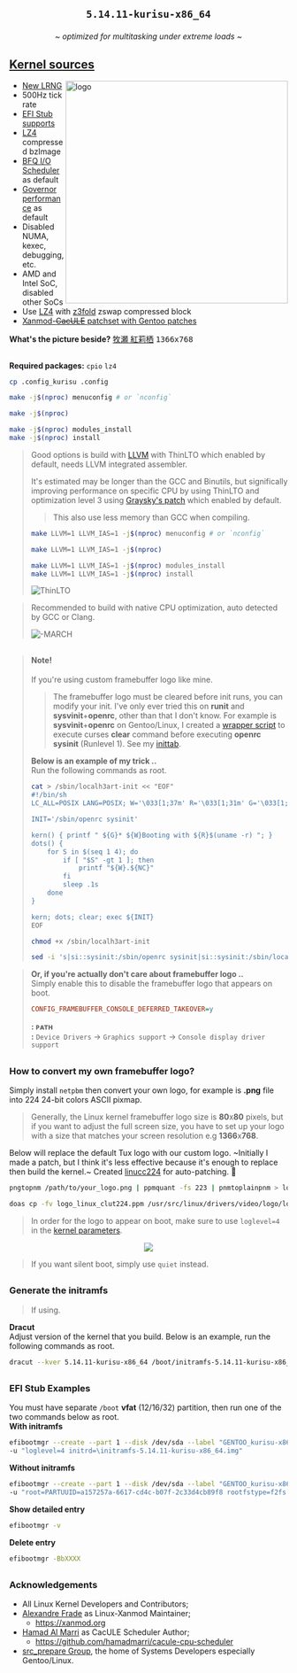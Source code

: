 ## <p align="center">`5.14.11-kurisu-x86_64`</p>

<p align="center"><i>~ optimized for multitasking under extreme loads ~</i></p>

## [Kernel sources](./kernel.sources) <img alt="" align="right" src="https://badges.pufler.dev/visits/owl4ce/kurisu-x86_64?style=flat-square&label=&color=000000&logo=GitHub&logoColor=white&labelColor=373e4d"/>
<a href="#kernel-sources-"><img alt="logo" align="right" width="402px" src="https://i.imgur.com/YSZAzT8.png"/></a>

- [New LRNG](https://github.com/smuellerDD/lrng)
- 500Hz tick rate
- [EFI Stub supports](https://www.kernel.org/doc/Documentation/efi-stub.txt)
- [LZ4](https://github.com/lz4/lz4) compressed bzImage
- [BFQ I/O Scheduler](https://www.kernel.org/doc/html/latest/block/bfq-iosched.html) as default
- [Governor performance](https://www.kernel.org/doc/Documentation/cpu-freq/governors.txt) as default
- Disabled NUMA, kexec, debugging, etc.
- AMD and Intel SoC, disabled other SoCs
- Use [LZ4](https://github.com/lz4/lz4) with [z3fold](https://www.kernel.org/doc/html/latest/vm/z3fold.html) zswap compressed block
- [Xanmod-~~CacULE~~ patchset with Gentoo patches](https://gitlab.com/src_prepare/src_prepare-overlay/-/tree/master/sys-kernel/xanmod-sources)

**What's the picture beside?** [牧瀬 紅莉栖](./kernel.sources/drivers/video/logo/logo_linux_clut224.ppm) <kbd>1366x768</kbd>

##  
**Required packages:** `cpio` `lz4`
```sh
cp .config_kurisu .config

make -j$(nproc) menuconfig # or `nconfig`

make -j$(nproc)

make -j$(nproc) modules_install
make -j$(nproc) install
```
> Good options is build with [LLVM](https://www.kernel.org/doc/html/latest/kbuild/llvm.html) with ThinLTO which enabled by default, needs LLVM integrated assembler.  
> 
> It's estimated may be longer than the GCC and Binutils, but significally improving performance on specific CPU by using ThinLTO and optimization level 3 using [Graysky's patch](https://github.com/graysky2/kernel_compiler_patch) which enabled by default.
> > This also use less memory than GCC when compiling.
> 
> ```sh
> make LLVM=1 LLVM_IAS=1 -j$(nproc) menuconfig # or `nconfig`
> 
> make LLVM=1 LLVM_IAS=1 -j$(nproc)
> 
> make LLVM=1 LLVM_IAS=1 -j$(nproc) modules_install
> make LLVM=1 LLVM_IAS=1 -j$(nproc) install
> ```
>   
> ![ThinLTO](https://raw.githubusercontent.com/owl4ce/kurisu-x86_64/kurisu-x86_64/.github/screenshots/2021-06-29-062643_1301x748_scrot.png)

> Recommended to build with native CPU optimization, auto detected by GCC or Clang.   
>   
> ![-MARCH](https://raw.githubusercontent.com/owl4ce/kurisu-x86_64/kurisu-x86_64/.github/screenshots/2021-06-29-061857_1301x748_scrot.png)

##  

> #### Note!
> If you're using custom framebuffer logo like mine.  
> > The framebuffer logo must be cleared before init runs, you can modify your init. I've only ever tried this on **runit** and **sysvinit**+**openrc**, other than that I don't know.
> For example is **sysvinit**+**openrc** on Gentoo/Linux, I created a [wrapper script](https://github.com/owl4ce/hmg/blob/main/sbin/localh3art-init) to execute curses **clear** command before executing **openrc sysinit** (Runlevel 1). See my [inittab](https://github.com/owl4ce/hmg/blob/main/etc/inittab#L19-L20).  
> 
> **Below is an example of my trick ..**  
> Run the following commands as root.
> ```sh
> cat > /sbin/localh3art-init << "EOF"
> #!/bin/sh
> LC_ALL=POSIX LANG=POSIX; W='\033[1;37m' R='\033[1;31m' G='\033[1;32m' NC='\033[0m'
> 
> INIT='/sbin/openrc sysinit'
> 
> kern() { printf " ${G}* ${W}Booting with ${R}$(uname -r) "; }
> dots() {
>     for S in $(seq 1 4); do
>         if [ "$S" -gt 1 ]; then
>             printf "${W}.${NC}"
>         fi
>         sleep .1s
>     done
> }
> 
> kern; dots; clear; exec ${INIT}
> EOF
> ```
> ```sh
> chmod +x /sbin/localh3art-init
> ```
> ```sh
> sed -i 's|si::sysinit:/sbin/openrc sysinit|si::sysinit:/sbin/localh3art-init|' /etc/inittab

> **Or, if you're actually don't care about framebuffer logo ..**  
> Simply enable this to disable the framebuffer logo that appears on boot.
> ```cfg  
> CONFIG_FRAMEBUFFER_CONSOLE_DEFERRED_TAKEOVER=y
> ```
> **: ᴘᴀᴛʜ**  
> **:** `Device Drivers` -> `Graphics support` -> `Console display driver support`

##  
### How to convert my own framebuffer logo?
Simply install `netpbm` then convert your own logo, for example is **.png** file into 224 24-bit colors ASCII pixmap.

> Generally, the Linux kernel framebuffer logo size is **80**x**80** pixels, but if you want to adjust the full screen size, you have to set up your logo with a size that matches your screen resolution e.g **1366**x**768**.

Below will replace the default Tux logo with our custom logo. ~Initially I made a patch, but I think it's less effective because it's enough to replace then build the kernel.~ Created [linucc224](https://github.com/owl4ce/linucc224) for auto-patching. :tada:
```sh
pngtopnm /path/to/your_logo.png | ppmquant -fs 223 | pnmtoplainpnm > logo_linux_clut224.ppm

doas cp -fv logo_linux_clut224.ppm /usr/src/linux/drivers/video/logo/logo_linux_clut224.ppm
```

> In order for the logo to appear on boot, make sure to use `loglevel=4` in the [kernel parameters](https://wiki.archlinux.org/index.php/Kernel_parameters).

<p align="center"><img src="https://i.imgur.com/R82KVaB.gif"/></p>

> If you want silent boot, simply use `quiet` instead.

##  
### Generate the initramfs
> If using.

**Dracut**  
Adjust version of the kernel that you build. Below is an example, run the following commands as root.
```sh
dracut --kver 5.14.11-kurisu-x86_64 /boot/initramfs-5.14.11-kurisu-x86_64.img --force
```

##  
### EFI Stub Examples
You must have separate `/boot` **vfat** (12/16/32) partition, then run one of the two commands below as root.  
**With initramfs**
```sh
efibootmgr --create --part 1 --disk /dev/sda --label "GENTOO_kurisu-x86_64" --loader "\vmlinuz-5.14.11-kurisu-x86_64" \
-u "loglevel=4 initrd=\initramfs-5.14.11-kurisu-x86_64.img"
```
**Without initramfs**
```sh
efibootmgr --create --part 1 --disk /dev/sda --label "GENTOO_kurisu-x86_64" --loader "\vmlinuz-5.14.11-kurisu-x86_64" \
-u "root=PARTUUID=a157257a-6617-cd4c-b07f-2c33d4cb89f8 rootfstype=f2fs rootflags=gc_merge,compress_algorithm=lz4,compress_extension=*,compress_chksum,compress_cache,atgc rw,noatime loglevel=4"
```
**Show detailed entry**
```sh
efibootmgr -v
```
**Delete entry**
```sh
efibootmgr -BbXXXX
```

##  
### Acknowledgements
* All Linux Kernel Developers and Contributors;
* [Alexandre Frade](https://github.com/xanmod) as Linux-Xanmod Maintainer;
  * https://xanmod.org
* [Hamad Al Marri](https://github.com/hamadmarri) as CacULE Scheduler Author;
  * https://github.com/hamadmarri/cacule-cpu-scheduler
* [src_prepare Group](https://src_prepare.gitlab.io), the home of Systems Developers especially Gentoo/Linux.
